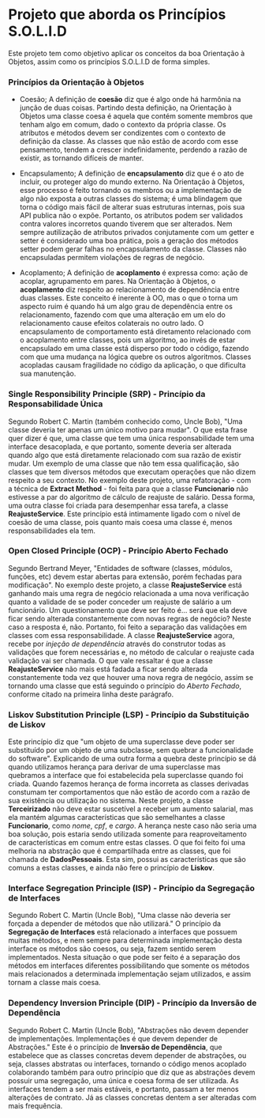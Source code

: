 # Projeto que aborda os Princípios S.O.L.I.D
Este projeto tem como objetivo aplicar os conceitos da boa Orientação à Objetos, assim como os princípios S.O.L.I.D de forma simples.


### Princípios da Orientação à Objetos
 - Coesão;
A definição de **coesão** diz que é algo onde há harmônia na junção de duas coisas. Partindo desta definição, na Orientação à Objetos uma classe coesa é aquela que contém somente membros que tenham algo em comum, dado o contexto da própria classe. Os atributos e métodos devem ser condizentes com o contexto de definição da classe. As classes que não estão de acordo com esse pensamento, tendem a crescer indefinidamente, perdendo a razão de existir, as tornando difíceis de manter.

 - Encapsulamento;
A definição de **encapsulamento** diz que é o ato de incluir, ou proteger algo do mundo externo.  Na Orientação à Objetos, esse processo é feito tornando os membros ou a implementação de algo não exposta a outras classes do sistema; é uma blindagem que torna o código mais fácil de alterar suas estruturas internas, pois sua API publica não o expõe. Portanto, os atributos podem ser validados contra valores incorretos quando tiverem que ser alterados. Nem sempre autilização de atributos privados conjutamente com um getter e setter é considerado uma boa prática, pois a geração dos métodos setter podem gerar falhas no encapsulamento da classe. Classes não encapsuladas permitem violações de regras de negócio.

 - Acoplamento;
A definição de **acoplamento** é expressa como: ação de acoplar, agrupamento em pares. Na Orientação à Objetos, o **acoplamento** diz respeito ao relacionamento de dependência entre duas classes. Este conceito é inerente à OO, mas o que o torna um aspecto ruim é quando há um algo grau de dependência entre os relacionamento, fazendo com que uma alteração em um elo do relacionamento cause efeitos colaterais no outro lado. O encapsulamento de comportamento está diretamento relacionado com o acoplamento entre classes, pois um algoritmo, ao invés de estar encapsulado em uma classe está disperso por todo o código, fazendo com que uma mudança na lógica quebre os outros algoritmos. Classes acopladas causam fragilidade no código da aplicação, o que dificulta sua manutenção.


### Single Responsibility Principle (SRP) - Princípio da Responsabilidade Única
Segundo Robert C. Martin (também conhecido como, Uncle Bob), "Uma classe deveria ter apenas um único motivo para mudar". O que esta frase quer dizer é que, uma classe que tem uma única responsabilidade tem uma interface desacoplada, e que portanto, somente deveria ser alterada quando algo que está diretamente relacionado com sua razão de existir mudar. Um exemplo de uma classe que não tem essa qualificação, são classes que tem diversos métodos que executam operações que não dizem respeito a seu contexto. No exemplo deste projeto, uma refatoração - com a técnica de **Extract Method** - foi feita para que a classe **Funcionario** não estivesse a par do algoritmo de cálculo de reajuste de salário. Dessa forma, uma outra classe foi criada para desempenhar essa tarefa, a classe **ReajusteService**. Este princípio está intimamente ligado com o nível de coesão de uma classe, pois quanto mais coesa uma classe é, menos responsabilidades ela tem.

### Open Closed Principle (OCP) - Princípio Aberto Fechado
Segundo Bertrand Meyer, "Entidades de software (classes, módulos, funções, etc) devem estar abertas para extensão, porém fechadas para modificação". No exemplo deste projeto, a classe **ReajusteService** está ganhando mais uma regra de negócio relacionada a uma nova verificação quanto a validade de se poder conceder um reajuste de salário a um funcionário. Um questionamento que deve ser feito é... será que ela deve ficar sendo alterada constantemente com novas regras de negócio? Neste caso a resposta é, não. Portanto, foi feito a separação das validações em classes com essa responsabilidade. A classe **ReajusteService** agora, recebe por *injeção de dependência* através do construtor todas as validações que forem necessárias e, no método de calcular o reajuste cada validação vai ser chamada. O que vale ressaltar é que a classe **ReajusteService** não mais está fadada a ficar sendo alterada constantemente toda vez que houver uma nova regra de negócio, assim se tornando uma classe que está seguindo o princípio do *Aberto Fechado*, conforme citado na primeira linha deste parágrafo.

### Liskov Substitution Principle (LSP) - Princípio da Substituição de Liskov
Este princípio diz que "um objeto de uma superclasse deve poder ser substituído por um objeto de uma subclasse, sem quebrar a funcionalidade do software". Explicando de uma outra forma a quebra deste princípio se dá quando utilizamos herança para derivar de uma superclasse mas quebramos a interface que foi estabelecida pela superclasse quando foi criada. Quando fazemos herança de forma incorreta as classes derivadas constumam ter comportamentos que não estão de acordo com a razão de sua existência ou utilização no sistema. Neste projeto, a classe **Terceirizado** não deve estar suscetível a receber um aumento salarial, mas ela mantém algumas características que são semelhantes a classe **Funcionario**, como *nome*, *cpf*, e *cargo*. A herança neste caso não seria uma boa solução, pois estaria sendo utilizada somente para reaproveitamento de características em comum entre estas classes. O que foi feito foi uma melhoria na abstração que é compartilhada entre as classes, que foi chamada de **DadosPessoais**. Esta sim, possui as características que são comuns a estas classes, e ainda não fere o princípio de **Liskov**.

### Interface Segregation Principle (ISP) - Princípio da Segregação de Interfaces
Segundo Robert C. Martin (Uncle Bob), "Uma classe não deveria ser forçada a depender de métodos que não utilizará." O princípio da **Segregação de Interfaces** está relacionado a interfaces que possuem muitas métodos, e nem sempre para determinada implementação desta interface os métodos são coesos, ou seja, fazem sentido serem implementados. Nesta situação o que pode ser feito é a separação dos métodos em interfaces diferentes possibilitando que somente os métodos mais relacionados a determinada implementação sejam utilizados, e assim tornam a classe mais coesa.

### Dependency Inversion Principle (DIP) - Princípio da Inversão de Dependência
Segundo Robert C. Martin (Uncle Bob), "Abstrações não devem depender de implementações. Implementações é que devem depender de Abstrações." Este é o princípio de **Inversão de Dependência**, que estabelece que as classes concretas devem depender de abstrações, ou seja, classes abstratas ou interfaces, tornando o código menos acoplado colaborando também para outro princípio que diz que as abstrações devem possuir uma segregação, uma única e coesa forma de ser utilizada. As interfaces tendem a ser mais estáveis, e portanto, passam a ter menos alterações de contrato. Já as classes concretas dentem a ser alteradas com mais frequência.
